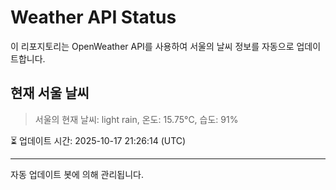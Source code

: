 
# Weather API Status

이 리포지토리는 OpenWeather API를 사용하여 서울의 날씨 정보를 자동으로 업데이트합니다.

## 현재 서울 날씨
> 서울의 현재 날씨: light rain, 온도: 15.75°C, 습도: 91%

⏳ 업데이트 시간: 2025-10-17 21:26:14 (UTC)

---
자동 업데이트 봇에 의해 관리됩니다.
